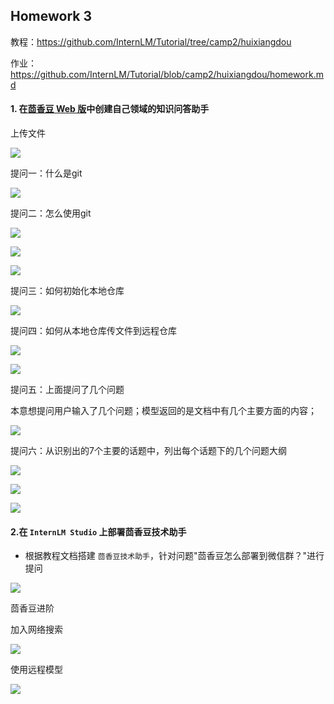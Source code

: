 ## Homework 3

教程：https://github.com/InternLM/Tutorial/tree/camp2/huixiangdou

作业：https://github.com/InternLM/Tutorial/blob/camp2/huixiangdou/homework.md

#### 1. 在[茴香豆 Web 版](https://openxlab.org.cn/apps/detail/tpoisonooo/huixiangdou-web)中创建自己领域的知识问答助手

上传文件

![](D:\AllProject\hw4InternLM\hw3\images\web1.png)

提问一：什么是git

![](D:\AllProject\hw4InternLM\hw3\images\web2.png)

提问二：怎么使用git

![](D:\AllProject\hw4InternLM\hw3\images\web3.png)

![](D:\AllProject\hw4InternLM\hw3\images\web4.png)

![](D:\AllProject\hw4InternLM\hw3\images\web5.png)

提问三：如何初始化本地仓库

![](D:\AllProject\hw4InternLM\hw3\images\web6.png)

提问四：如何从本地仓库传文件到远程仓库

![](D:\AllProject\hw4InternLM\hw3\images\web7.png)

![](D:\AllProject\hw4InternLM\hw3\images\web8.png)

提问五：上面提问了几个问题

本意想提问用户输入了几个问题；模型返回的是文档中有几个主要方面的内容；

![](D:\AllProject\hw4InternLM\hw3\images\web9.png)

提问六：从识别出的7个主要的话题中，列出每个话题下的几个问题大纲

![](D:\AllProject\hw4InternLM\hw3\images\web10.png)

![](D:\AllProject\hw4InternLM\hw3\images\web11.png)

![](D:\AllProject\hw4InternLM\hw3\images\web12.png)

#### 2.在 `InternLM Studio` 上部署茴香豆技术助手

- 根据教程文档搭建 `茴香豆技术助手`，针对问题"茴香豆怎么部署到微信群？"进行提问

![](D:\AllProject\hw4InternLM\hw3\images\怎么部署到微信群.png)

茴香豆进阶

加入网络搜索

![](D:\AllProject\hw4InternLM\hw3\images\api_key.png)

使用远程模型

![](D:\AllProject\hw4InternLM\hw3\images\远程模型.png)